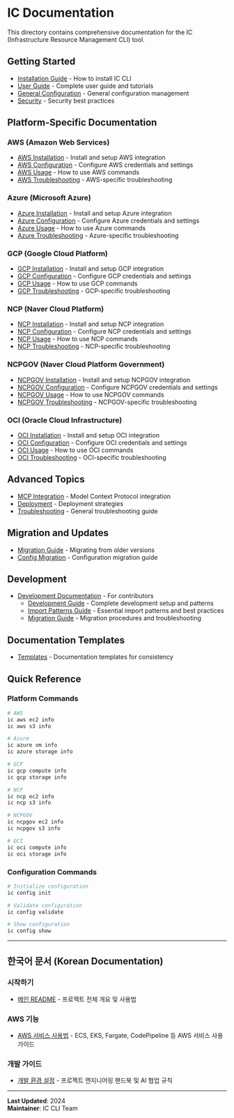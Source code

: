 # IC Documentation

This directory contains comprehensive documentation for the IC (Infrastructure Resource Management CLI) tool.

## Getting Started

- [Installation Guide](installation.md) - How to install IC CLI
- [User Guide](user_guide.md) - Complete user guide and tutorials
- [General Configuration](general/configuration.md) - General configuration management
- [Security](security.md) - Security best practices

## Platform-Specific Documentation

### AWS (Amazon Web Services)
- [AWS Installation](aws/installation.md) - Install and setup AWS integration
- [AWS Configuration](aws/configuration.md) - Configure AWS credentials and settings
- [AWS Usage](aws/usage.md) - How to use AWS commands
- [AWS Troubleshooting](aws/troubleshooting.md) - AWS-specific troubleshooting

### Azure (Microsoft Azure)
- [Azure Installation](azure/installation.md) - Install and setup Azure integration
- [Azure Configuration](azure/configuration.md) - Configure Azure credentials and settings
- [Azure Usage](azure/usage.md) - How to use Azure commands
- [Azure Troubleshooting](azure/troubleshooting.md) - Azure-specific troubleshooting

### GCP (Google Cloud Platform)
- [GCP Installation](gcp/installation.md) - Install and setup GCP integration
- [GCP Configuration](gcp/configuration.md) - Configure GCP credentials and settings
- [GCP Usage](gcp/usage.md) - How to use GCP commands
- [GCP Troubleshooting](gcp/troubleshooting.md) - GCP-specific troubleshooting

### NCP (Naver Cloud Platform)
- [NCP Installation](ncp/installation.md) - Install and setup NCP integration
- [NCP Configuration](ncp/configuration.md) - Configure NCP credentials and settings
- [NCP Usage](ncp/usage.md) - How to use NCP commands
- [NCP Troubleshooting](ncp/troubleshooting.md) - NCP-specific troubleshooting

### NCPGOV (Naver Cloud Platform Government)
- [NCPGOV Installation](ncpgov/installation.md) - Install and setup NCPGOV integration
- [NCPGOV Configuration](ncpgov/configuration.md) - Configure NCPGOV credentials and settings
- [NCPGOV Usage](ncpgov/usage.md) - How to use NCPGOV commands
- [NCPGOV Troubleshooting](ncpgov/troubleshooting.md) - NCPGOV-specific troubleshooting

### OCI (Oracle Cloud Infrastructure)
- [OCI Installation](oci/installation.md) - Install and setup OCI integration
- [OCI Configuration](oci/configuration.md) - Configure OCI credentials and settings
- [OCI Usage](oci/usage.md) - How to use OCI commands
- [OCI Troubleshooting](oci/troubleshooting.md) - OCI-specific troubleshooting

## Advanced Topics

- [MCP Integration](mcp_integration.md) - Model Context Protocol integration
- [Deployment](deployment.md) - Deployment strategies
- [Troubleshooting](troubleshooting.md) - General troubleshooting guide

## Migration and Updates

- [Migration Guide](migration_guide.md) - Migrating from older versions
- [Config Migration](config_migration.md) - Configuration migration guide

## Development

- [Development Documentation](development/) - For contributors
  - [Development Guide](development/development_guide.md) - Complete development setup and patterns
  - [Import Patterns Guide](development/import_patterns.md) - Essential import patterns and best practices
  - [Migration Guide](development/migration_guide.md) - Migration procedures and troubleshooting

## Documentation Templates

- [Templates](_templates/) - Documentation templates for consistency

## Quick Reference

### Platform Commands
```bash
# AWS
ic aws ec2 info
ic aws s3 info

# Azure  
ic azure vm info
ic azure storage info

# GCP
ic gcp compute info
ic gcp storage info

# NCP
ic ncp ec2 info
ic ncp s3 info

# NCPGOV
ic ncpgov ec2 info
ic ncpgov s3 info

# OCI
ic oci compute info
ic oci storage info
```

### Configuration Commands
```bash
# Initialize configuration
ic config init

# Validate configuration
ic config validate

# Show configuration
ic config show
```

---

## 한국어 문서 (Korean Documentation)

### 시작하기
- [메인 README](../README.md) - 프로젝트 전체 개요 및 사용법

### AWS 기능
- [AWS 서비스 사용법](aws/README.md) - ECS, EKS, Fargate, CodePipeline 등 AWS 서비스 사용 가이드

### 개발 가이드
- [개발 환경 설정](../.cursor/rules.md) - 프로젝트 엔지니어링 핸드북 및 AI 협업 규칙

---

**Last Updated**: 2024  
**Maintainer**: IC CLI Team